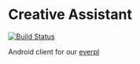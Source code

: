 # Creative Assistant

[![Build Status](https://travis-ci.org/dot-cat/creative_assistant_android.svg?branch=devel)](https://travis-ci.org/dot-cat/creative_assistant_android)

Android client for our [everpl](https://github.com/s-kostyuk/everpl) 

